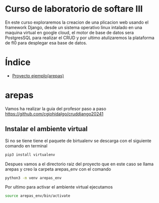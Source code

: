 # Curso de laboratorio de softare III
En este curso exploraremos la creacion de una plicacion web usando el framework Django, desde un sistema operativo linux intalado en una maquina virtual en google cloud, el motor de base de datos sera PostgresSQL para realizar el CRUD y por ultimo atulizaremos la plataforma de fl0 para desplegar esa base de datos.

# Índice

- [Proyecto ejemplo(arepas)](#arepas)


# arepas
Vamos ha realizar la guia del profesor paso a paso https://github.com/cgiohidalgo/cruddjango20241 

## Instalar el ambiente virtual
Si no se tiene tiene el paquete de birtualenv se descarga con el siguiente comando en terminal
```bash
pip3 install virtualenv
```
Despues vamos a el directorio raiz del proyecto que en este caso se llama arepas y creo la carpeta arepas_env con el comando
```bash
python3 -m venv arepas_env
```
Por ultimo para activar el ambiente virtual ejecutamos 
```bash
source arepas_env/bin/activate
```
